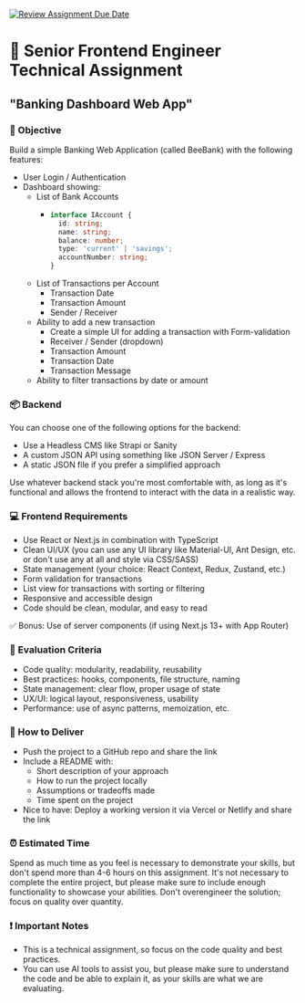 [![Review Assignment Due Date](https://classroom.github.com/assets/deadline-readme-button-22041afd0340ce965d47ae6ef1cefeee28c7c493a6346c4f15d667ab976d596c.svg)](https://classroom.github.com/a/Go_VyaIE)
# 🧪 Senior Frontend Engineer Technical Assignment
## "Banking Dashboard Web App"
### 🧠 Objective
Build a simple Banking Web Application (called BeeBank) with the following features:

- User Login / Authentication
- Dashboard showing:
  - List of Bank Accounts
    - ```typescript
      interface IAccount {
        id: string;
        name: string;
        balance: number;
        type: 'current' | 'savings';
        accountNumber: string;
      }
      ```
  - List of Transactions per Account 
    - Transaction Date
    - Transaction Amount
    - Sender / Receiver
  - Ability to add a new transaction 
    - Create a simple UI for adding a transaction with Form-validation
    - Receiver / Sender (dropdown)
    - Transaction Amount
    - Transaction Date
    - Transaction Message
  - Ability to filter transactions by date or amount

### 📦 Backend
You can choose one of the following options for the backend:

- Use a Headless CMS like Strapi or Sanity 
- A custom JSON API using something like JSON Server / Express 
- A static JSON file if you prefer a simplified approach

Use whatever backend stack you're most comfortable with, as long as it's functional and allows the frontend to interact with the data in a realistic way.


### 💻 Frontend Requirements
- Use React or Next.js in combination with TypeScript
- Clean UI/UX (you can use any UI library like Material-UI, Ant Design, etc. or don't use any at all and style via CSS/SASS)
- State management (your choice: React Context, Redux, Zustand, etc.)
- Form validation for transactions 
- List view for transactions with sorting or filtering 
- Responsive and accessible design
- Code should be clean, modular, and easy to read

✅ Bonus: Use of server components (if using Next.js 13+ with App Router)


### 🧪 Evaluation Criteria
- Code quality: modularity, readability, reusability 
- Best practices: hooks, components, file structure, naming 
- State management: clear flow, proper usage of state 
- UX/UI: logical layout, responsiveness, usability 
- Performance: use of async patterns, memoization, etc.


### 🚀 How to Deliver
- Push the project to a GitHub repo and share the link 
- Include a README with:
  - Short description of your approach
  - How to run the project locally 
  - Assumptions or tradeoffs made
  - Time spent on the project
- Nice to have: Deploy a working version it via Vercel or Netlify and share the link

### ⏰ Estimated Time
Spend as much time as you feel is necessary to demonstrate your skills, but don't spend more than 4-6 hours on this assignment.
It's not necessary to complete the entire project, but please make sure to include enough functionality to showcase your abilities.
Don't overengineer the solution; focus on quality over quantity.

### ❗️ Important Notes
- This is a technical assignment, so focus on the code quality and best practices.
- You can use AI tools to assist you, but please make sure to understand the code and be able to explain it, as your skills are what we are evaluating.
